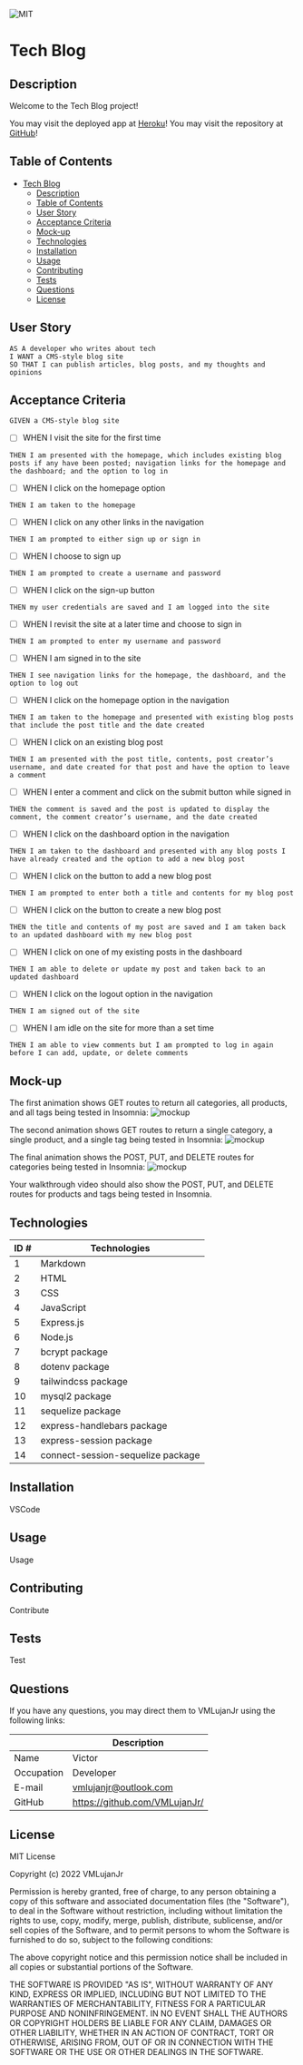 ![MIT](https://img.shields.io/badge/License-MIT-blue)
# Tech Blog

## Description

Welcome to the Tech Blog project!

You may visit the deployed app at [Heroku](https://intense-dusk-07819.herokuapp.com/)!
You may visit the repository at [GitHub](https://github.com/VMLujanJr/tech-blog)!

## Table of Contents

- [Tech Blog](#tech-blog)
  - [Description](#description)
  - [Table of Contents](#table-of-contents)
  - [User Story](#user-story)
  - [Acceptance Criteria](#acceptance-criteria)
  - [Mock-up](#mock-up)
  - [Technologies](#technologies)
  - [Installation](#installation)
  - [Usage](#usage)
  - [Contributing](#contributing)
  - [Tests](#tests)
  - [Questions](#questions)
  - [License](#license)

## User Story

~~~
AS A developer who writes about tech
I WANT a CMS-style blog site
SO THAT I can publish articles, blog posts, and my thoughts and opinions
~~~

## Acceptance Criteria

~~~
GIVEN a CMS-style blog site
~~~

- [ ] WHEN I visit the site for the first time
~~~
THEN I am presented with the homepage, which includes existing blog posts if any have been posted; navigation links for the homepage and the dashboard; and the option to log in
~~~

- [ ] WHEN I click on the homepage option
~~~
THEN I am taken to the homepage
~~~

- [ ] WHEN I click on any other links in the navigation
~~~
THEN I am prompted to either sign up or sign in
~~~

- [ ] WHEN I choose to sign up
~~~
THEN I am prompted to create a username and password
~~~

- [ ] WHEN I click on the sign-up button
~~~
THEN my user credentials are saved and I am logged into the site
~~~

- [ ] WHEN I revisit the site at a later time and choose to sign in
~~~
THEN I am prompted to enter my username and password
~~~

- [ ] WHEN I am signed in to the site
~~~
THEN I see navigation links for the homepage, the dashboard, and the option to log out
~~~

- [ ] WHEN I click on the homepage option in the navigation
~~~
THEN I am taken to the homepage and presented with existing blog posts that include the post title and the date created
~~~

- [ ] WHEN I click on an existing blog post
~~~
THEN I am presented with the post title, contents, post creator’s username, and date created for that post and have the option to leave a comment
~~~

- [ ] WHEN I enter a comment and click on the submit button while signed in
~~~
THEN the comment is saved and the post is updated to display the comment, the comment creator’s username, and the date created
~~~

- [ ] WHEN I click on the dashboard option in the navigation
~~~
THEN I am taken to the dashboard and presented with any blog posts I have already created and the option to add a new blog post
~~~

- [ ] WHEN I click on the button to add a new blog post
~~~
THEN I am prompted to enter both a title and contents for my blog post
~~~

- [ ] WHEN I click on the button to create a new blog post
~~~
THEN the title and contents of my post are saved and I am taken back to an updated dashboard with my new blog post
~~~

- [ ] WHEN I click on one of my existing posts in the dashboard
~~~
THEN I am able to delete or update my post and taken back to an updated dashboard
~~~

- [ ] WHEN I click on the logout option in the navigation
~~~
THEN I am signed out of the site
~~~

- [ ] WHEN I am idle on the site for more than a set time
~~~
THEN I am able to view comments but I am prompted to log in again before I can add, update, or delete comments
~~~

## Mock-up

The first animation shows GET routes to return all categories, all products, and all tags being tested in Insomnia:
![mockup](./public/assets/images/get-routes.gif)

The second animation shows GET routes to return a single category, a single product, and a single tag being tested in Insomnia:
![mockup](./public/assets/images/get-id-routes.gif)

The final animation shows the POST, PUT, and DELETE routes for categories being tested in Insomnia:
![mockup](./public/assets/images/post-put-delete-routes.gif)

Your walkthrough video should also show the POST, PUT, and DELETE routes for products and tags being tested in Insomnia.

## Technologies
| ID # | Technologies |
| --- | --- |
| 1 | Markdown |
| 2 | HTML |
| 3 | CSS |
| 4 | JavaScript |
| 5 | Express.js |
| 6 | Node.js |
| 7 | bcrypt package |
| 8 | dotenv package|
| 9 | tailwindcss package |
| 10 | mysql2 package |
| 11 | sequelize package |
| 12 | express-handlebars package |
| 13 | express-session package |
| 14 | connect-session-sequelize package |

## Installation

VSCode

## Usage

Usage

## Contributing

Contribute

## Tests

Test

## Questions

If you have any questions, you may direct them to VMLujanJr using the following links:

| | Description |
| --- | --- |
| Name | Victor |
| Occupation | Developer |
| E-mail | <vmlujanjr@outlook.com> |
| GitHub | <https://github.com/VMLujanJr/> |

## License

MIT License

Copyright (c) 2022 VMLujanJr

Permission is hereby granted, free of charge, to any person obtaining a copy
of this software and associated documentation files (the "Software"), to deal
in the Software without restriction, including without limitation the rights
to use, copy, modify, merge, publish, distribute, sublicense, and/or sell
copies of the Software, and to permit persons to whom the Software is
furnished to do so, subject to the following conditions:

The above copyright notice and this permission notice shall be included in all
copies or substantial portions of the Software.

THE SOFTWARE IS PROVIDED "AS IS", WITHOUT WARRANTY OF ANY KIND, EXPRESS OR
IMPLIED, INCLUDING BUT NOT LIMITED TO THE WARRANTIES OF MERCHANTABILITY,
FITNESS FOR A PARTICULAR PURPOSE AND NONINFRINGEMENT. IN NO EVENT SHALL THE
AUTHORS OR COPYRIGHT HOLDERS BE LIABLE FOR ANY CLAIM, DAMAGES OR OTHER
LIABILITY, WHETHER IN AN ACTION OF CONTRACT, TORT OR OTHERWISE, ARISING FROM,
OUT OF OR IN CONNECTION WITH THE SOFTWARE OR THE USE OR OTHER DEALINGS IN THE
SOFTWARE.